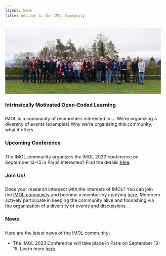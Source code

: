 ```yaml
---
layout: home
title: Welcome to the IMOL Community
---
```


 <img src="/assets/img/imol2022.jpg" alt="Group picture of IMOL 2022 in Tubingen">


<h3 style='margin-bottom: 20pt;'>Intrinsically Motivated Open-Ended Learning</h3>

<div class='description' style='font-size: 11pt;'>
IMOL is a community of researchers interested in ...
We're organizing a diversity of events (examples)
Why we're organizing this community, what it offers
</div>


<h3 style='margin-bottom: 20pt;'>Upcoming Conference</h3>

<div class='description' style='font-size: 11pt;'>
The IMOL community organizes the IMOL 2023 conference on September 13-15 in Paris! Interested? Find the details <a href="/conference">here</a>. </div>

<h3 style='margin-bottom: 20pt;'>Join Us!</h3>

<div class='description' style='font-size: 11pt;'>
Does your research intersect with the interests of IMOL? You can join the <a href="/community">IMOL community</a> and become a member by applying <a 
href="/participate">here</a>. Members actively participate in keeping the community alive and flourishing via the organization of a diversity of events and discussions.
</div>


<h3 style='margin-bottom: 20pt;'>News</h3>

<div class='description' style='font-size: 11pt;'>
Here are the latest news of the IMOL community:

<br>

<ul>
<li> The IMOL 2023 Conference will take place in Paris on September 13-15. Learn more <a href="/conference">here</a>.</li>
</ul>
</div>